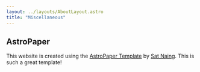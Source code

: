 ```yaml
---
layout: ../layouts/AboutLayout.astro
title: "Miscellaneous"
---
```


## AstroPaper
This website is created using the [AstroPaper Template](https://astro-paper.pages.dev/) by [Sat Naing](https://satnaing.dev/). This is such a great template!
